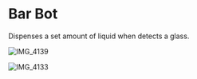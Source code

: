 # Bar Bot

Dispenses a set amount of liquid when detects a glass.

![IMG_4139](https://github.com/xeweva/Bar-Bot/assets/54597813/fca50b7c-11de-4fcc-8d4d-8cff0b84b4cc)

![IMG_4133](https://github.com/xeweva/Bar-Bot/assets/54597813/79bc70d2-2d21-4fbe-b5ea-901a1336c6be)
